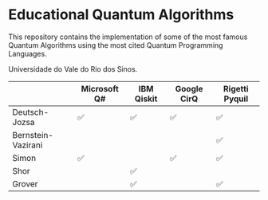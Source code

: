 # Educational Quantum Algorithms

This repository contains the implementation of some of the most famous Quantum Algorithms using the most cited Quantum Programming Languages.


Universidade do Vale do Rio dos Sinos.



|                     |  Microsoft Q#  |  IBM Qiskit    |  Google CirQ   |  Rigetti Pyquil|
| ------------------- | -------------- | -------------- | -------------- | -------------- |
|  Deutsch-Jozsa      |      ✅       |      ✅       |      ✅      |      ✅        |
|  Bernstein-Vazirani |  			   |                |                |      ✅       |
|  Simon              |      ✅       |                |      ✅      |       ✅        |
|  Shor               |  			   |      ✅       |                |                |
|  Grover             |  			   |      ✅       |                |      ✅       | 
